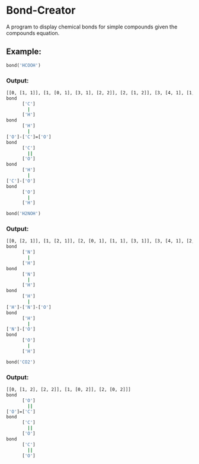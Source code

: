 # Bond-Creator
A program to display chemical bonds for simple compounds given the compounds equation.
<br>
## Example:
```python
bond('HCOOH')
```
### Output:
```bash
[[0, [1, 1]], [1, [0, 1], [3, 1], [2, 2]], [2, [1, 2]], [3, [4, 1], [1, 1]], [4, [3, 1]]]
bond
      ['C']
        |
      ['H']
bond
      ['H']
        |
['O']-['C']=['O']
bond
      ['C']
        ||
      ['O']
bond
      ['H']
        |
['C']-['O']
bond
      ['O']
        |
      ['H']
```

```python
bond('H2NOH')
```
### Output:
```bash
[[0, [2, 1]], [1, [2, 1]], [2, [0, 1], [1, 1], [3, 1]], [3, [4, 1], [2, 1]], [4, [3, 1]]]
bond
      ['N']
        |
      ['H']
bond
      ['N']
        |
      ['H']
bond
      ['H']
        |
['H']-['N']-['O']
bond
      ['H']
        |
['N']-['O']
bond
      ['O']
        |
      ['H']
```

```python
bond('CO2')
```
### Output:
```bash
[[0, [1, 2], [2, 2]], [1, [0, 2]], [2, [0, 2]]]
bond
      ['O']
        ||
['O']=['C']
bond
      ['C']
        ||
      ['O']
bond
      ['C']
        ||
      ['O']
```

